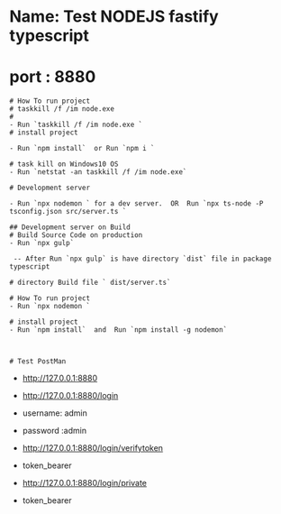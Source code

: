  
# Name: Test NODEJS fastify typescript
# port : 8880

```
# How To run project
# taskkill /f /im node.exe
# 
- Run `taskkill /f /im node.exe `
# install project

- Run `npm install`  or Run `npm i ` 

# task kill on Windows10 OS
- Run `netstat -an taskkill /f /im node.exe`  

# Development server

- Run `npx nodemon ` for a dev server.  OR  Run `npx ts-node -P tsconfig.json src/server.ts `

## Development server on Build
# Build Source Code on production
- Run `npx gulp`

 -- After Run `npx gulp` is have directory `dist` file in package typescript

# directory Build file ` dist/server.ts`

# How To run project
- Run `npx nodemon `

# install project
- Run `npm install`  and  Run `npm install -g nodemon`



# Test PostMan

```
- http://127.0.0.1:8880

- http://127.0.0.1:8880/login   

- username: admin
- password :admin

- http://127.0.0.1:8880/login/verifytoken

- token_bearer

- http://127.0.0.1:8880/login/private

- token_bearer

```